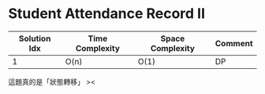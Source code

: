# Student Attendance Record II

| Solution Idx | Time Complexity | Space Complexity | Comment |
| ------------ | --------------- | ---------------- | ------- |
| 1            | O(n)            | O(1)             | DP      |

這題真的是「狀態轉移」 ><

